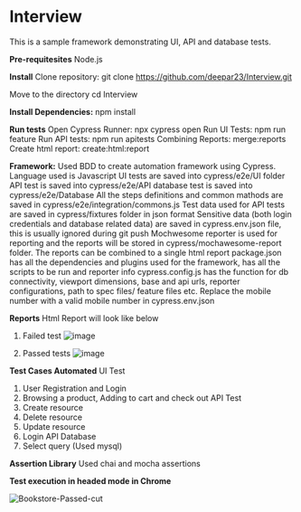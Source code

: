 # Interview

This is a sample framework demonstrating UI, API and database tests.

**Pre-requitesites**
Node.js

**Install**
Clone repository:
git clone https://github.com/deepar23/Interview.git

Move to the directory
cd Interview

**Install Dependencies:**
npm install

**Run tests**
Open Cypress Runner: npx cypress open
Run UI Tests: npm run feature
Run API tests: npm run apitests
Combining Reports: merge:reports
Create html report: create:html:report

**Framework:**
Used BDD to create automation framework using Cypress. Language used is Javascript
UI tests are saved into cypress/e2e/UI folder
API test is saved into cypress/e2e/API
database test is saved into cypress/e2e/Database
All the steps definitions and common mathods are saved in cypress/e2e/integration/commons.js
Test data used for API tests are saved in cypress/fixtures folder in json format
Sensitive data (both login credentials and database related data) are saved in cypress.env.json file, this is usually ignored during git push
Mochwesome reporter is used for reporting and the reports will be stored in cypress/mochawesome-report folder. The reports can be combined to a single html report
package.json has all the dependencies and plugins used for the framework, has all the scripts to be run and reporter info
cypress.config.js has the function for db connectivity, viewport dimensions, base and api urls, reporter configurations, path to spec files/ feature files etc.
Replace the mobile number with a valid mobile number in cypress.env.json

**Reports**
Html Report will look like below
1. Failed test
![image](https://github.com/deepar23/Interview/assets/101648011/3464fbab-99b3-40ca-b48c-fd27865ed12d)

2. Passed tests
![image](https://github.com/deepar23/Interview/assets/101648011/2942a0ef-fb22-4bf1-bb50-0e96bba20d08)

**Test Cases Automated**
UI Test
1. User Registration and Login
2. Browsing a product, Adding to cart and check out
API Test
1. Create resource
2. Delete resource
3. Update resource
4. Login API
Database
1. Select query (Used mysql)

**Assertion Library**
Used chai and mocha assertions

**Test execution in headed mode in Chrome**

![Bookstore-Passed-cut](https://github.com/deepar23/Interview/assets/101648011/35866bb4-8461-4795-ab35-cc476b9c12c9)









